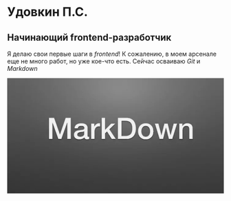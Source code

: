 # Удовкин П.С.

## Начинающий frontend-разработчик

Я делаю свои первые шаги в _frontend_! К сожалению, в моем арсенале еще не много работ, но уже кое-что есть. Сейчас осваиваю *Git* и *Markdown*

![alt text](Md.jpg "Markdown")